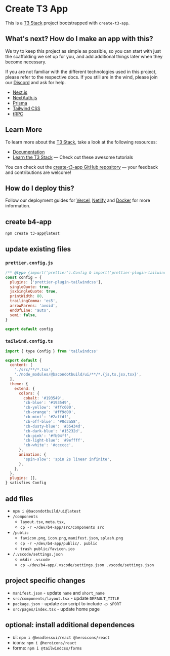 # Create T3 App

This is a [T3 Stack](https://create.t3.gg/) project bootstrapped with `create-t3-app`.

## What's next? How do I make an app with this?

We try to keep this project as simple as possible, so you can start with just the scaffolding we set up for you, and add additional things later when they become necessary.

If you are not familiar with the different technologies used in this project, please refer to the respective docs. If you still are in the wind, please join our [Discord](https://t3.gg/discord) and ask for help.

- [Next.js](https://nextjs.org)
- [NextAuth.js](https://next-auth.js.org)
- [Prisma](https://prisma.io)
- [Tailwind CSS](https://tailwindcss.com)
- [tRPC](https://trpc.io)

## Learn More

To learn more about the [T3 Stack](https://create.t3.gg/), take a look at the following resources:

- [Documentation](https://create.t3.gg/)
- [Learn the T3 Stack](https://create.t3.gg/en/faq#what-learning-resources-are-currently-available) — Check out these awesome tutorials

You can check out the [create-t3-app GitHub repository](https://github.com/t3-oss/create-t3-app) — your feedback and contributions are welcome!

## How do I deploy this?

Follow our deployment guides for [Vercel](https://create.t3.gg/en/deployment/vercel), [Netlify](https://create.t3.gg/en/deployment/netlify) and [Docker](https://create.t3.gg/en/deployment/docker) for more information.

## create b4-app

`npm create t3-app@latest`

## update existing files

### `prettier.config.js`

```js
/** @type {import('prettier').Config & import('prettier-plugin-tailwindcss').PluginOptions} */
const config = {
  plugins: ['prettier-plugin-tailwindcss'],
  singleQuote: true,
  jsxSingleQuote: true,
  printWidth: 80,
  trailingComma: 'es5',
  arrowParens: 'avoid',
  endOfLine: 'auto',
  semi: false,
}

export default config
```

### `tailwind.config.ts`

```js
import { type Config } from 'tailwindcss'

export default {
  content: [
    './src/**/*.tsx',
    './node_modules/@bacondotbuild/ui/**/*.{js,ts,jsx,tsx}',
  ],
  theme: {
    extend: {
      colors: {
        cobalt: '#193549',
        'cb-blue': '#193549',
        'cb-yellow': '#ffc600',
        'cb-orange': '#ff9d00',
        'cb-mint': '#2affdf',
        'cb-off-blue': '#0d3a58',
        'cb-dusty-blue': '#35434d',
        'cb-dark-blue': '#15232d',
        'cb-pink': '#fb94ff',
        'cb-light-blue': '#9effff',
        'cb-white': '#cccccc',
      },
      animation: {
        'spin-slow': 'spin 2s linear infinite',
      },
    },
  },
  plugins: [],
} satisfies Config
```

## add files

- `npm i @bacondotbuild/ui@latest`
- `/components`
  - `layout.tsx`, `meta.tsx`,
  - `cp -r ~/dev/b4-app/src/components src`
- `/public`
  - `favicon.png`, `icon.png`, `manifest.json`, `splash.png`
  - `cp -r ~/dev/b4-app/public/. public`
  - `trash public/favicon.ico`
- `/.vscode/settings.json`
  - `mkdir .vscode`
  - `cp ~/dev/b4-app/.vscode/settings.json .vscode/settings.json`

## project specific changes

- `manifest.json` - update `name` and `short_name`
- `src/components/layout.tsx` - update `DEFAULT_TITLE`
- `package.json` - update `dev` script to include `-p $PORT`
- `src/pages/index.tsx` - update home page

## optional: install additional dependences

- ui: `npm i @headlessui/react @heroicons/react`
- icons: `npm i @heroicons/react`
- forms: `npm i @tailwindcss/forms`
